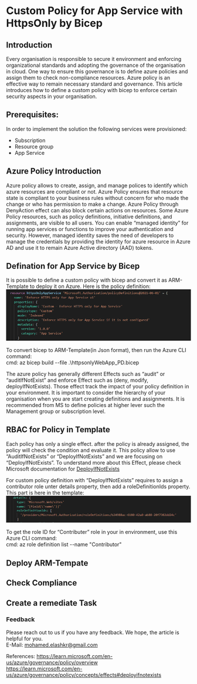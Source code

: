 # Custom Policy for App Service with HttpsOnly by Bicep

## Introduction
Every organisation is responsible to secure it environment and enforcing organizational standards and adopting the governance of the organisation in cloud. One way to ensure this governance is to define azure policies and assign them to check non-compliance resources. Azure policy is an effective way to remain necessary standard and governance. 
This article introduces how to define a custom policy with bicep to enforce certain security aspects in your organisation.

## Prerequisites:  
In order to implement the solution the following services were provisioned:  
 - Subscription 
 - Resource group
 - App Service

## Azure Policy Introduction
Azure policy allows to create, assign, and manage polices to identify which azure resources are compliant or not. Azure Policy ensures that resource state is compliant to your business rules without concern for who made the change or who has permission to make a change. Azure Policy through DenyAction effect can also block certain actions on resources. Some Azure Policy resources, such as policy definitions, initiative definitions, and assignments, are visible to all users.
You can enable “managed identity” for running app services or functions to improve your authentication and security. However, managed identity saves the need of developers to manage the credentials by providing the identity for azure resource in Azure AD and use it to remain Azure Active directory (AAD) tokens.

## Defination for App Service by Bicep
It is possible to define a custom policy with bicep and convert it as ARM-Template to deploy it on Azure.
Here is the policy definition:  
![alt text](https://github.com/melashkr/technical-articles/blob/main/bicep/custom-policy-appService-httpsOnly/images/policy-defintion.PNG?row=true "Azure Policy Defintion")

To convert bicep to ARM-Template(in Json format), then run the Azure CLI command:  
cmd: az bicep build --file .\httpsonlyWebApp_PD.bicep  

The azure policy has generally different Effects such as “audit” or “auditIfNotExist” and enforce Effect such as (deny, modify, deployIfNotExists). Those effect track the impact of your policy definition in your environment. 
It is important to consider the hierarchy of your organisation when you are start creating definitions and assignments. It is recommended from MS to define policies at higher lever such the Management group or subscription level.


## RBAC for Policy in Template
Each policy has only a single effect. after the policy is already assigned, the policy will check the condition and evaluate it. This policy allow to use “AuditIfNotExists” or “DeployIfNotExists” and we are focusing on “DeployIfNotExists”. To understand more about this Effect, please check Microsoft documentation for [DeployIfNotExists](https://learn.microsoft.com/en-us/azure/governance/policy/concepts/effects#deployifnotexists)

For custom policy definition with “DeployIfNotExists” requires to assign a contributor role  unter details property, then add a roleDefinitionIds property.
This part is here in the template:
![alt text](https://github.com/melashkr/technical-articles/blob/main/bicep/custom-policy-appService-httpsOnly/images/role-defintion.PNG?row=true "Role Defintion")

To get the role ID for “Contributer” role in your in environment, use this Azure CLI command:  
cmd: az role definition list --name "Contributor"


## Deploy ARM-Tempate

## Check Compliance

## Create a remediate Task

### Feedback  
Please reach out to us if you have any feedback. We hope, the article is helpful for you.  
E-Mail: mohamed.elashkr@gmail.com

References:
https://learn.microsoft.com/en-us/azure/governance/policy/overview  
https://learn.microsoft.com/en-us/azure/governance/policy/concepts/effects#deployifnotexists
